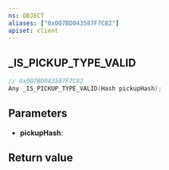 ```yaml
---
ns: OBJECT
aliases: ["0x007BD043587F7C82"]
apiset: client
---
```

## _IS_PICKUP_TYPE_VALID

```c
// 0x007BD043587F7C82
Any _IS_PICKUP_TYPE_VALID(Hash pickupHash);
```


## Parameters
* **pickupHash**:

## Return value

